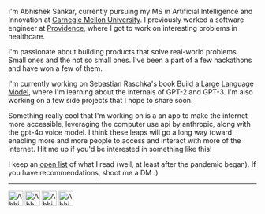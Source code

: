 I'm Abhishek Sankar, currently pursuing my MS in Artificial Intelligence and Innovation at [Carnegie Mellon University](https://www.cmu.edu/).
I previously worked a software engineer at [Providence](https://www.linkedin.com/company/providence-india/), where I got to work on interesting problems in healthcare.

I'm passionate about building products that solve real-world problems. Small ones and the not so small ones. I've been a part of a few hackathons and have won a few of them.

I'm currently working on Sebastian Raschka's book [Build a Large Language Model](https://www.amazon.com/Build-Large-Language-Model-Scratch/dp/1633437167), where I'm learning about the internals of GPT-2 and GPT-3. I'm also working on a few side projects that I hope to share soon.

Something really cool that I'm working on is a an app to make the internet more accessible, leveraging the computer use api by anthropic, along with the gpt-4o voice model. I think these leaps will go a long way toward enabling more and more people to access and interact with more of the internet. Hit me up if you'd be interested in something like this!

I keep an [open list](https://abhisheksankar.com/reading-list.md) of what I read (well, at least after the pandemic began). If you have recommendations, shoot me a DM :\)

---
<p align="left">
<a href="https://linkedin.com/in/abhishek-sankar-in" target="blank">
<img align="center" src="https://cdn.jsdelivr.net/npm/simple-icons@3.0.1/icons/linkedin.svg" alt="Abhishek" height="30px" width="30" />
</a>
<a href="https://www.hackerrank.com/nullpointerx00" target="blank">
<img align="center" src="https://cdn.jsdelivr.net/npm/simple-icons@3.0.1/icons/hackerrank.svg" alt="Abhishek" height="30px" width="30" />
</a>  
<a href="https://twitter.com/_abhisheksankar" target="blank">
<img align="center" src="https://cdn.jsdelivr.net/npm/simple-icons@3.0.1/icons/twitter.svg" alt="Abhishek" height="30px" width="30" />
</a>
<a href="https://instagram.com/_abhisheksankar" target="blank">
<img align="center" src="https://cdn.jsdelivr.net/npm/simple-icons@3.0.1/icons/instagram.svg" alt="Abhishek" height="30px" width="30" />
</a>
</p>
